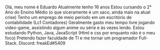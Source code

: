 Olá, meu nome é Eduardo
Atualmente tenho 16 anos
Estou cursando o 2° Ano do Ensino Médio (o que siceramente é um saco, ainda mais na atual crise)
Tenho um emprego de meio período em um escritório de contabilidade (Lc1 Contadores)
Geralmente gasto meu tempo livre jogando video-game, assistindo algum anime ou série e às vezes lendo.
Estou estudando Python, Java, JavaScript (Html e css por enquanto não é o meu foco)
Pretendo fazer faculdade de TI e me tornar um programador Full-Stack.
Discord: freakEd#5409
